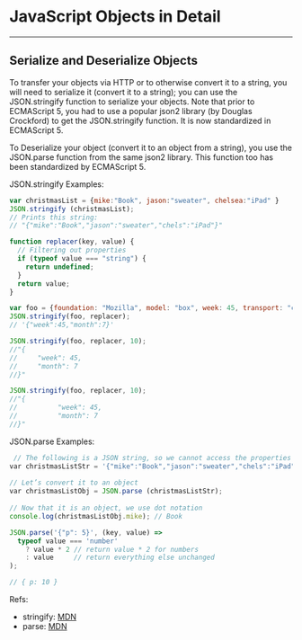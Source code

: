 # JavaScript Objects in Detail
------------------------------

## Serialize and Deserialize Objects
To transfer your objects via HTTP or to otherwise convert it to a string, you will need to serialize it (convert it to a string); 
you can use the JSON.stringify function to serialize your objects. 
Note that prior to ECMAScript 5, you had to use a popular json2 library (by Douglas Crockford) to get the JSON.stringify function. 
It is now standardized in ECMAScript 5.

To Deserialize your object (convert it to an object from a string), you use the JSON.parse function from the same json2 library. 
This function too has been standardized by ECMAScript 5.

JSON.stringify Examples:
```javascript
var christmasList = {mike:"Book", jason:"sweater", chelsea:"iPad" }
JSON.stringify (christmasList);
​// Prints this string:​
​// "{"mike":"Book","jason":"sweater","chels":"iPad"}"  

function replacer(key, value) {
  // Filtering out properties
  if (typeof value === "string") {
    return undefined;
  }
  return value;
}

var foo = {foundation: "Mozilla", model: "box", week: 45, transport: "car", month: 7};
JSON.stringify(foo, replacer);
// '{"week":45,"month":7}'

JSON.stringify(foo, replacer, 10);
//"{
//     "week": 45,
//     "month": 7
//}"

JSON.stringify(foo, replacer, 10);
//"{
//          "week": 45,
//          "month": 7
//}"
```

JSON.parse Examples:
```javascript
 // The following is a JSON string, so we cannot access the properties with dot notation (like christmasListStr.mike)​
​var christmasListStr = '{"mike":"Book","jason":"sweater","chels":"iPad"}';
​
​// Let’s convert it to an object​
​var christmasListObj = JSON.parse (christmasListStr); 
​
​// Now that it is an object, we use dot notation​
console.log(christmasListObj.mike); // Book

JSON.parse('{"p": 5}', (key, value) =>
  typeof value === 'number'
    ? value * 2 // return value * 2 for numbers
    : value     // return everything else unchanged
);

// { p: 10 }
```

Refs: 
  * stringify: [MDN](https://developer.mozilla.org/en-US/docs/Web/JavaScript/Reference/Global_Objects/JSON/stringify)
  * parse: [MDN](https://developer.mozilla.org/en-US/docs/Web/JavaScript/Reference/Global_Objects/JSON/parse)
